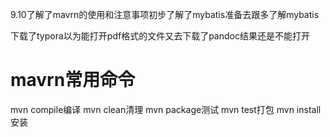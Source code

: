 9.10了解了mavrn的使用和注意事项初步了解了mybatis准备去跟多了解mybatis

下载了typora以为能打开pdf格式的文件又去下载了pandoc结果还是不能打开

# mavrn常用命令

mvn compile编译
mvn clean清理
mvn package测试
mvn test打包
mvn install安装

